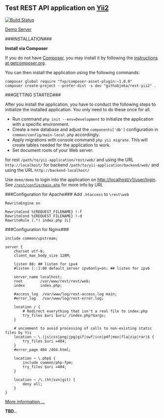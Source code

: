 ## Test REST API application on [Yii2](https://github.com/yiisoft/yii2)

[![Build Status](https://travis-ci.org/githubjeka/yii2-rest.svg)](https://travis-ci.org/githubjeka/yii2-rest)

[Demo Server](https://yii2-rest-githubjeka.c9.io/rest/web/)

###INSTALLATION###

**Install via Composer**

If you do not have [Composer](http://getcomposer.org/), you may install it by following the
[instructions at getcomposer.org](https://getcomposer.org/doc/00-intro.md).

You can then install the application using the following commands:

```
composer global require "fxp/composer-asset-plugin:~1.0.0"
composer create-project --prefer-dist -s dev "githubjeka/rest-yii2" .
```

###GETTING STARTED###

After you install the application, you have to conduct the following steps to initialize the installed application.
You only need to do these once for all.

- Run command `php init --env=Development` to initialize the application with a specific environment.
- Create a new database and adjust the `components['db']` configuration in `common/config/main-local.php` accordingly.
- Apply migrations with console command ``php yii migrate``. This will create tables needed for the application to work.
- Set document roots of your Web server:

for rest `/path/to/yii-application/rest/web/` and using the URL `http://localhost/`
for backend `/path/to/yii-application/backend/web/` and using the URL `http://backend-localhost/`

Use `demo/demo` to login into the application on [http://localhost/v1/user/login](http://localhost/v1/user/login). See 
[`/rest/config/main.php`](/rest/config/main.php) for more info by URL

###Configuration for Apache###
Add `.htaccess` to `\rest\web`
```
RewriteEngine on

RewriteCond %{REQUEST_FILENAME} !-f
RewriteCond %{REQUEST_FILENAME} !-d
RewriteRule (.*) index.php [L]
```

###Configuration for Nginx###
```
include common/upstream;

server {
    charset utf-8;
    client_max_body_size 128M;

    listen 80; ## listen for ipv4
    #listen [::]:80 default_server ipv6only=on; ## listen for ipv6

    server_name localhost;
    root        /var/www/rest/rest/web;
    index       index.php;

    #access_log  /var/www/log/rest-access.log main;
    #error_log   /var/www/log/rest-error.log;

    location / {
        # Redirect everything that isn't a real file to index.php
        try_files $uri $uri/ /index.php?$args;
    }

    # uncomment to avoid processing of calls to non-existing static files by Yii
    location ~ \.(js|css|png|jpg|gif|swf|ico|pdf|mov|fla|zip|rar)$ {
        try_files $uri =404;
    }
    #error_page 404 /404.html;

    location ~ \.php$ {
        include common/php-fpm;
        try_files $uri =404;
    }

    location ~ /\.(ht|svn|git) {
        deny all;
    }
}
```
[More information ... ](https://github.com/githubjeka/angular-yii2)

**TBD..**
